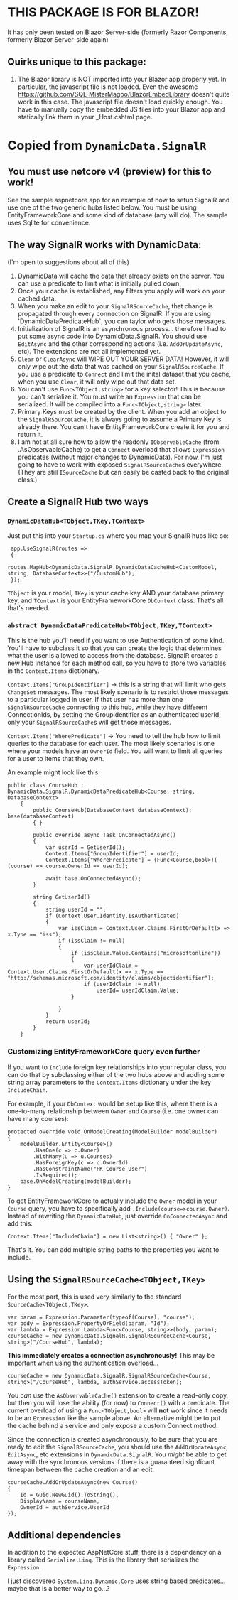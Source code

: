 # THIS PACKAGE IS FOR BLAZOR! #  
It has only been tested on Blazor Server-side (formerly Razor Components, formerly Blazor Server-side again)

## Quirks unique to this package: ##
1.  The Blazor library is NOT imported into your Blazor app properly yet.  In particular, the javascript file is not loaded.  Even the awesome https://github.com/SQL-MisterMagoo/BlazorEmbedLibrary doesn't quite work in this case.  The javascript file doesn't load quickly enough.  You have to manually copy the embedded JS files into your Blazor app and statically link them in your \_Host.cshtml page.


# Copied from `DynamicData.SignalR` #
## You must use netcore v4 (preview) for this to work! ##

See the sample aspnetcore app for an example of how to setup SignalR and use one of the two generic hubs listed below.  You must be using EntityFrameworkCore and some kind of database (any will do).  The sample uses Sqlite for convenience.


## The way SignalR works with DynamicData: ##
(I'm open to suggestions about all of this)

1.  DynamicData will cache the data that already exists on the server.  You can use a predicate to limit what is initially pulled down.
2.  Once your cache is established, any filters you apply will work on your cached data.
3.  When you make an edit to your `SignalRSourceCache`, that change is propagated through every connection on SignalR.  If you are using 'DynamicDataPredicateHub`, you can taylor who gets those messages.
4.  Initialization of SignalR is an asynchronous process... therefore I had to put some async code into DynamicData.SignalR.  You should use `EditAsync` and the other corresponding actions (i.e. `AddOrUpdateAsync`, etc).  The extensions are not all implemented yet.
5.  `Clear` or `ClearAsync` will WIPE OUT YOUR SERVER DATA!  However, it will only wipe out the data that was cached on your `SignalRSourceCache`.  If you use a predicate to `Connect` and limit the inital dataset that you cache, when you use `Clear`, it will only wipe out that data set.  
6.  You can't use `Func<TObject,string>` for a key selector!  This is because you can't serialize it.  You must write an `Expression` that can be serialized.  It will be compiled into a `Func<TObject,string>` later.  
7.  Primary Keys must be created by the client.  When you add an object to the `SignalRSourceCache`, it is always going to assume a Primary Key is already there.  You can't have EntityFrameworkCore create it for you and return it. 
8.  I am not at all sure how to allow the readonly `IObservableCache` (from .AsObservableCache) to get a `Connect` overload that allows `Expression` predicates (without major changes to DynamicData).   For now, I'm just going to have to work with exposed `SignalRSourceCache`s everywhere.  (They are still `ISourceCache` but can easily be casted back to the original class.)

## Create a SignalR Hub two ways

### `DynamicDataHub<TObject,TKey,TContext>`
Just put this into your `Startup.cs` where you map your SignalR hubs like so:
```
 app.UseSignalR(routes =>
 {
     routes.MapHub<DynamicData.SignalR.DynamicDataCacheHub<CustomModel, string, DatabaseContext>>("/CustomHub");
 });
```
`TObject` is your model, `TKey` is your cache key AND your database primary key, and `TContext` is your EntityFrameworkCore `DbContext` class.  That's all that's needed.

### `abstract DynamicDataPredicateHub<TObject,TKey,TContext>` 
This is the hub you'll need if you want to use Authentication of some kind.  You'll have to subclass it so that you can create the logic that determines what the user is allowed to access from the database.  SignalR creates a new Hub instance for each method call, so you have to store two variables in the `Context.Items` dictionary.

`Context.Items["GroupIdentifier"]` -> this is a string that will limit who gets `ChangeSet` messages.  The most likely scenario is to restrict those messages to a particular logged in user.  If that user has more than one `SignalRSourceCache` connecting to this hub, while they have different ConnectionIds, by setting the GroupIdentifier as an authenticated userId, only your `SignalRSourceCache`s will get those messages.

`Context.Items["WherePredicate"]` -> You need to tell the hub how to limit queries to the database for each user.  The most likely scenarios is one where your models have an `OwnerId` field.  You will want to limit all queries for a user to items that they own.

An example might look like this:
```
public class CourseHub : DynamicData.SignalR.DynamicDataPredicateHub<Course, string, DatabaseContext>
    {
        public CourseHub(DatabaseContext databaseContext): base(databaseContext)
        { }

        public override async Task OnConnectedAsync()
        {
            var userId = GetUserId();
            Context.Items["GroupIdentifier"] = userId;
            Context.Items["WherePredicate"] = (Func<Course,bool>)( (course) => course.OwnerId == userId);
                    
            await base.OnConnectedAsync();
        }

        string GetUserId()
        {
            string userId = "";
            if (Context.User.Identity.IsAuthenticated)
            {
                var issClaim = Context.User.Claims.FirstOrDefault(x => x.Type == "iss");
                if (issClaim != null)
                {
                    if (issClaim.Value.Contains("microsoftonline"))
                    {
                        var userIdClaim = Context.User.Claims.FirstOrDefault(x => x.Type == "http://schemas.microsoft.com/identity/claims/objectidentifier");
                        if (userIdClaim != null)
                            userId= userIdClaim.Value;
                    }

                }
            }
            return userId;
        }
    }
```
### Customizing EntityFrameworkCore query even further
If you want to `Include` foreign key relationships into your regular class, you can do that by subclassing either of the two hubs above and adding some string array parameters to the `Context.Items` dictionary under the key `IncludeChain`.

For example, if your `DbContext` would be setup like this, where there is a one-to-many relationship between `Owner` and `Course` (i.e. one owner can have many courses):

```
protected override void OnModelCreating(ModelBuilder modelBuilder)
{
    modelBuilder.Entity<Course>()
        .HasOne(c => c.Owner)
        .WithMany(u => u.Courses)
        .HasForeignKey(c => c.OwnerId)
        .HasConstraintName("FK_Course_User")
        .IsRequired();
    base.OnModelCreating(modelBuilder); 
}
```
To get EntityFrameworkCore to actually include the `Owner` model in your `Course` query, you have to specifically add `.Include(course=>course.Owner)`.  Instead of rewriting the `DynamicDataHub`, just override `OnConnectedAsync` and add this:

```
Context.Items["IncludeChain"] = new List<string>() { "Owner" };
```

That's it.  You can add multiple string paths to the properties you want to include.

## Using the `SignalRSourceCache<TObject,TKey>`

For the most part, this is used very similarly to the standard `SourceCache<TObject,TKey>`.  
```
var param = Expression.Parameter(typeof(Course), "course");
var body = Expression.PropertyOrField(param, "Id");
var lambda = Expression.Lambda<Func<Course, string>>(body, param);
courseCache = new DynamicData.SignalR.SignalRSourceCache<Course, string>("/CourseHub", lambda);
```
**This immediately creates a connection asynchronously!**  This may be important when using the authentication overload...
```
courseCache = new DynamicData.SignalR.SignalRSourceCache<Course, string>("/CourseHub", lambda, authService.accessToken);
```
You *can* use the `AsObservableCache()` extension to create a read-only copy, but then you will lose the ability (for now) to `Connect()` with a predicate.  The current overload of using a `Func<TObject,bool>` will **not** work since it needs to be an `Expression` like the sample above.  An alternative might be to put the cache behind a service and only expose a custom Connect method.

Since the connection is created asynchronously, to be sure that you are ready to edit the `SignalRSourceCache`, you should use the `AddOrUpdateAsync`, `EditAsync`, etc extensions in `DynamicData.SignalR`.  You *might* be able to get away with the synchronous versions if there is a guaranteed signficant timespan between the cache creation and an edit.
```
courseCache.AddOrUpdateAsync(new Course()
{
    Id = Guid.NewGuid().ToString(),
    DisplayName = courseName,
    OwnerId = authService.UserId
});
```


## Additional dependencies ##
In addition to the expected AspNetCore stuff, there is a dependency on a library called `Serialize.Linq`.   This is the library that serializes the `Expression`.  

I just discovered `System.Linq.Dynamic.Core` uses string based predicates... maybe that is a better way to go...? 

